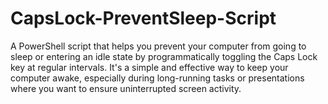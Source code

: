 # CapsLock-PreventSleep-Script
A PowerShell script that helps you prevent your computer from going to sleep or entering an idle state by programmatically toggling the Caps Lock key at regular intervals. It's a simple and effective way to keep your computer awake, especially during long-running tasks or presentations where you want to ensure uninterrupted screen activity.
